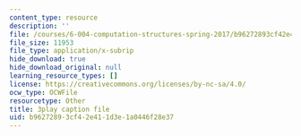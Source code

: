 ```yaml
---
content_type: resource
description: ''
file: /courses/6-004-computation-structures-spring-2017/b96272893cf42e411d3e1a0446f28e37_776ZuSOo6hg.srt
file_size: 11953
file_type: application/x-subrip
hide_download: true
hide_download_original: null
learning_resource_types: []
license: https://creativecommons.org/licenses/by-nc-sa/4.0/
ocw_type: OCWFile
resourcetype: Other
title: 3play caption file
uid: b9627289-3cf4-2e41-1d3e-1a0446f28e37
---
```

